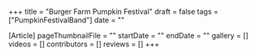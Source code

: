 +++
title = "Burger Farm Pumpkin Festival"
draft = false
tags = ["PumpkinFestivalBand"]
date = ""

[Article]
pageThumbnailFile = ""
startDate = ""
endDate = ""
gallery = []
videos = []
contributors = []
reviews = []
+++
